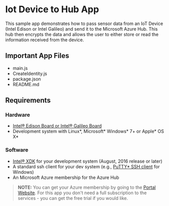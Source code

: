 Iot Device to Hub App
============================
This sample app demonstrates how to pass sensor data from an IoT Device (Intel Edison or Intel Galileo) and send it to the Microsoft Azure Hub. This hub then encrypts the data and allows the user to either store or read the information received from the device.

Important App Files
---------------------------
* main.js
* CreateIdentity.js
* package.json
* README.md


Requirements
------------

### Hardware
-	[Intel® Edison Board or Intel® Galileo Board](https://software.intel.com/iot/hardware/devkit)
-	Development system with Linux\*, Microsoft\* Windows\* 7+ or Apple\* OS X\*

### Software
-   [Intel® XDK](http://xdk.intel.com) for your development system (August, 2016
    release or later)
-   A standard ssh client for your dev system (e.g., [PuTTY\* SSH
    client](http://www.putty.org/) for Windows)
-	An Microsoft Azure membership for the Azure Hub

>**NOTE:** You can get your Azure membership by going to the [Portal Website](https://portal.azure.com). For this app you don't need a full subscription to 
>the services - you can get the free trial if you would like. 
